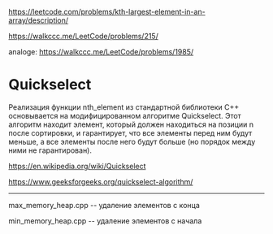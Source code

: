 https://leetcode.com/problems/kth-largest-element-in-an-array/description/

https://walkccc.me/LeetCode/problems/215/

analoge: https://walkccc.me/LeetCode/problems/1985/

# Quickselect

Реализация функции nth_element из стандартной библиотеки C++ основывается на модифицированном алгоритме Quickselect. Этот алгоритм находит элемент, который должен находиться на позиции n после сортировки, и гарантирует, что все элементы перед ним будут меньше, а все элементы после него будут больше (но порядок между ними не гарантирован).

https://en.wikipedia.org/wiki/Quickselect

https://www.geeksforgeeks.org/quickselect-algorithm/

___

max_memory_heap.cpp -- удаление элементов с конца

min_memory_heap.cpp -- удаление элементов с начала
